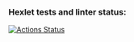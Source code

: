 ### Hexlet tests and linter status:
[![Actions Status](https://github.com/ldmt/frontend-project-lvl2/workflows/hexlet-check/badge.svg)](https://github.com/ldmt/frontend-project-lvl2/actions)